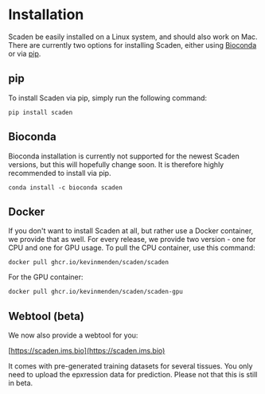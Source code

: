 # Installation
Scaden be easily installed on a Linux system, and should also work on Mac. 
There are currently two options for installing Scaden, either using [Bioconda](https://bioconda.github.io/) or via [pip](https://pypi.org/).


## pip
To install Scaden via pip, simply run the following command:

`pip install scaden`


## Bioconda
Bioconda installation is currently not supported for the newest Scaden versions, but this will hopefully change soon.
It is therefore highly recommended to install via pip.

`conda install -c bioconda scaden`


## Docker
If you don't want to install Scaden at all, but rather use a Docker container, we provide that as well.
For every release, we provide two version - one for CPU and one for GPU usage.
To pull the CPU container, use this command:

`docker pull ghcr.io/kevinmenden/scaden/scaden`

For the GPU container:

`docker pull ghcr.io/kevinmenden/scaden/scaden-gpu`

## Webtool (beta)
We now also provide a webtool for you:

[https://scaden.ims.bio](https://scaden.ims.bio)

It comes with pre-generated training datasets for several tissues. You only need to upload the epxression data for prediction. Please not that this is still in beta.
